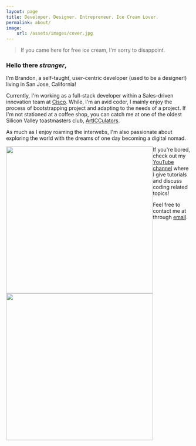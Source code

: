 ```yaml
---
layout: page
title: Developer. Designer. Entrepreneur. Ice Cream Lover.
permalink: about/
image:
    url: /assets/images/cover.jpg
---
```


> If you came here for free ice cream, I'm sorry to disappoint.

### Hello there _stranger_,

I'm Brandon, a self-taught, user-centric developer (used to be a designer!) living in San Jose, California!

Currently, I'm working as a full-stack developer within a Sales-driven innovation team at [Cisco](https://cisco.com). While, I'm an avid coder, I mainly enjoy the process of bootstrapping project and adapting to the needs of a project. If I'm not stationed at a coffee shop, you can catch me at one of the oldest Silicon Valley toastmasters club, [ArtICCulators](https://www.toastmasters.org/Find-a-Club/00005414-00005414). 

As much as I enjoy roaming the interwebs, I'm also passionate about exploring the world with the dreams of one day becoming a digital nomad.

<img src="https://user-images.githubusercontent.com/6020066/58042024-6cf03f00-7aee-11e9-8979-ab6d70633a6c.jpeg" style="float: left;" height=400>
<img src="https://user-images.githubusercontent.com/6020066/58042115-a4f78200-7aee-11e9-97ee-a384eef1f884.jpg" style="float: left;" left;" height=400>

If you're bored, check out my [YouTube channel](https://www.youtube.com/channel/UCludBg4ol9VgvHzHe-yRUXw) where I give tutorials and discuss coding related topics!

Feel free to contact me at through [email](mailto:brandonhim@live.com).
